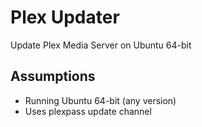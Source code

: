 # Plex Updater
Update Plex Media Server on Ubuntu 64-bit

## Assumptions
- Running Ubuntu 64-bit (any version)
- Uses plexpass update channel
